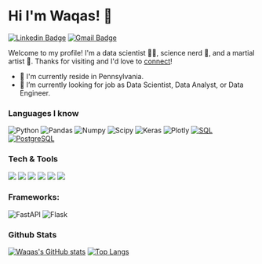 # Hi I'm Waqas! 👋
[![Linkedin Badge](https://img.shields.io/badge/-WaqasKhwaja-blue?style=flat&logo=Linkedin&logoColor=white&link=https://www.linkedin.com/in/waqas-khwaja)](https://www.linkedin.com/in/waqas-khwaja)
[![Gmail Badge](https://img.shields.io/badge/-WaqasKhwaja-c14438?style=flat&logo=Gmail&logoColor=white&link=mailto:waqaskhwaja.business@gmail.com)](mailto:waqaskhwaja.business@gmail.com)

Welcome to my profile! I'm a data scientist 👨‍💻, science nerd 🧬, and a martial artist 🥋. Thanks for visiting and I'd love to [connect](https://www.linkedin.com/in/waqas-khwaja/)!

- 🌱 I'm currently reside in Pennsylvania.
- 💼 I’m currently looking for job as Data Scientist, Data Analyst, or Data Engineer.

### Languages I know
  ![Python](https://img.shields.io/badge/Python-3776AB?style=for-the-badge&logo=python&logoColor=white)
  ![Pandas](https://img.shields.io/badge/Pandas-2C2D72?style=for-the-badge&logo=pandas&logoColor=white)
  ![Numpy](https://img.shields.io/badge/Numpy-777BB4?style=for-the-badge&logo=numpy&logoColor=white)
  ![Scipy](	https://img.shields.io/badge/scikit_learn-F7931E?style=for-the-badge&logo=scikit-learn&logoColor=white)
  ![Keras](https://img.shields.io/badge/Keras-D00000?style=for-the-badge&logo=Keras&logoColor=white)
  ![Plotly](https://img.shields.io/badge/Plotly-239120?style=for-the-badge&logo=plotly&logoColor=white)
  [![SQL](https://img.shields.io/badge/-SQL-orange?style=flat&logo=sql&link=https://github.com/WaqasKhwaja/)](https://github.com/WaqasKhwaja/)
  [![PostgreSQL](https://img.shields.io/badge/PostgreSQL-316192?style=for-the-badge&logo=postgresql&logoColor=white&link=https://github.com/WaqasKhwaja/)](https://github.com/WaqasKhwaja/)
  
### Tech & Tools
<img src="http://img.shields.io/badge/-VS%20Code-007ACC?style=flat&logo=visual%20studio%20code&logoColor=white">
<img src="http://img.shields.io/badge/-Github-000000?style=flat&logo=github&logoColor=FFFFFF">
<img src="http://img.shields.io/badge/-Git-F1502F?style=flat&logo=git&logoColor=FFFFFF">
<img src="https://img.shields.io/badge/-MongoDB-4DB33D?style=flat&logo=mongodb&logoColor=FFFFFF">
<img src="https://img.shields.io/badge/Amazon_AWS-232F3E?style=for-the-badge&logo=amazon-aws&logoColor=white">
<img src="https://img.shields.io/badge/Docker-2CA5E0?style=for-the-badge&logo=docker&logoColor=white">

### Frameworks:
![FastAPI](https://img.shields.io/badge/fastapi-109989?style=for-the-badge&logo=FASTAPI&logoColor=white)
![Flask](https://img.shields.io/badge/Flask-000000?style=for-the-badge&logo=flask&logoColor=white)

### Github Stats
[![Waqas's GitHub stats](https://github-readme-stats.vercel.app/api?username=WaqasKhwaja&theme=dark)](https://github.com/WaqasKhwaja/github-readme-stats)
[![Top Langs](https://github-readme-stats.vercel.app/api/top-langs/?username=WaqasKhwaja&layout=compact&theme=dark)](https://github.com/WaqasKhwaja/github-readme-stats)
